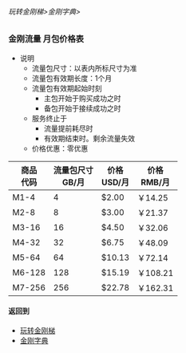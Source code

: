 ###### 玩转金刚梯>金刚字典>
### 金刚流量 月包价格表
- 说明
  - 流量包尺寸：以表内所标尺寸为准
  - 流量包有效期长度：1个月
  - 流量包有效期起始时刻
    - 主包开始于购买成功之时
    - 备包开始于接续成功之时
  - 服务终止于
    - 流量提前耗尽时
    - 有效期结束时。剩余流量失效
  - 价格优惠：零优惠

|商品<Br>代码|流量包尺寸<Br>GB/月|价格<Br>USD/月|价格<Br>RMB/月|
| ------| ---| ------|---------| 
|M1-4   |   4|  $2.00|  ￥14.25|
|M2-8   |   8|  $3.00|  ￥21.37| 
|M3-16  |  16|  $4.50|  ￥32.06| 
|M4-32  |  32|  $6.75|  ￥48.09| 
|M5-64  |  64| $10.13|  ￥72.14|
|M6-128 | 128| $15.19| ￥108.21| 
|M7-256 | 256| $22.78| ￥162.31| 


#### 返回到
- [玩转金刚梯](https://github.com/a2zitpro/web/blob/master/LadderFree/A.md)
- [金刚字典](https://github.com/a2zitpro/web/blob/master/LadderFree/kkDictionary/KKDictionary.md)




